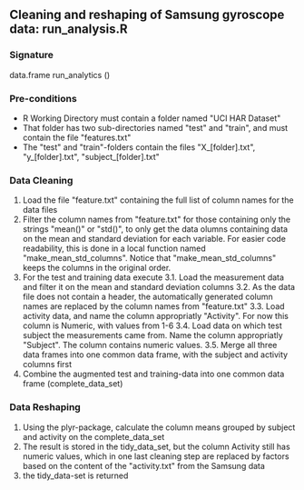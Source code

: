 ## Cleaning and reshaping of Samsung gyroscope data: run_analysis.R

### Signature
data.frame run_analytics ()

### Pre-conditions
- R Working Directory must contain a folder named "UCI HAR Dataset"
- That folder has two sub-directories named "test" and "train", and must contain the file "features.txt"
- The "test" and "train"-folders contain the files "X_[folder].txt", "y_[folder].txt", "subject_[folder].txt"

### Data Cleaning
1. Load the file "feature.txt" containing the full list of column names for the data files
2. Filter the column names from "feature.txt" for those containing only the strings "mean()" or "std()", to only get the data olumns containing data on the mean and standard deviation for each variable. For easier code readability, this is done in a local function named "make_mean_std_columns". Notice that "make_mean_std_columns" keeps the columns in the original order.
3. For the test and training data execute
3.1.  Load the measurement data and filter it on the mean and standard deviation columns
3.2.  As the data file does not contain a header, the automatically generated column names are replaced by the column names from "feature.txt"
3.3.  Load activity data, and name the column appropriatly "Activity". For now this column is Numeric, with values from 1-6
3.4.  Load data on which test subject the measurements came from. Name the column appropriatly "Subject". The column contains numeric values.
3.5.  Merge all three data frames into one common data frame, with the subject and activity columns first
4. Combine the augmented test and training-data into one common data frame (complete_data_set)

### Data Reshaping
1. Using the plyr-package, calculate the column means grouped by subject and activity on the complete_data_set
2. The result is stored in the tidy_data_set, but the column Activity still has numeric values, which in one last cleaning step are replaced by factors based on the content of the "activity.txt" from the Samsung data
3.  the tidy_data-set is returned
